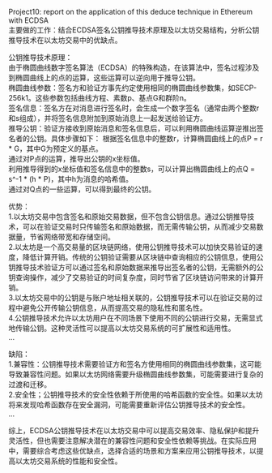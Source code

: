 Project10: report on the application of this deduce technique in Ethereum with ECDSA  
主要做的工作：结合ECDSA签名公钥推导技术原理及以太坊交易结构，分析公钥推导技术在以太坊交易中的优缺点。  
  
公钥推导技术原理：  
由于椭圆曲线数字签名算法（ECDSA）的特殊构造，在该算法中，签名过程涉及到椭圆曲线上的点的运算，这些运算可以逆向用于推导公钥。  
椭圆曲线参数：签名方和验证方事先约定使用相同的椭圆曲线参数集，如SECP-256k1。这些参数包括曲线方程、素数p、基点G和群阶n。  
签名信息：签名方在对消息进行签名时，会生成一个数字签名（通常由两个整数r和s组成），并将签名信息附加到原始消息上一起发送给验证方。  
推导公钥：验证方接收到原始消息和签名信息后，可以利用椭圆曲线运算逆推出签名者的公钥。具体步骤如下：
根据签名信息中的整数r，计算椭圆曲线上的点P = r * G，其中G为预定义的基点。  
通过对P点的运算，推导出公钥的x坐标值。  
利用推导得到的x坐标值和签名信息中的整数s，可以计算出椭圆曲线上的点Q = s^-1 * (h * P)，其中h为消息的哈希值。  
通过对Q点的一些运算，可以得到最终的公钥。  
  
优势：  
1.以太坊交易中包含签名和原始交易数据，但不包含公钥信息。通过公钥推导技术，可以在验证交易时只传输签名和原始数据，而无需传输公钥，从而减少交易数据量，节省网络带宽和存储空间。  
2.以太坊是一个高交易量的区块链网络，使用公钥推导技术可以加快交易验证的速度，降低计算开销。传统的公钥验证需要从区块链中查询相应的公钥信息，使用公钥推导技术验证方可以通过签名和原始数据来推导出签名者的公钥，无需额外的公钥查询操作，减少了交易验证的时间复杂度，同时节省了区块链访问带来的计算开销。  
3.以太坊交易中的公钥是与账户地址相关联的，公钥推导技术可以在验证交易的过程中避免公开传输公钥信息，从而提高交易的隐私性和匿名性。  
4.公钥推导技术允许以太坊用户在不同场景下使用不同的公钥进行交易，无需显式地传输公钥。这种灵活性可以提高以太坊交易系统的可扩展性和适用性。  
...  
  
缺陷：  
1.兼容性：公钥推导技术需要验证方和签名方使用相同的椭圆曲线参数集，这可能导致兼容性问题。如果以太坊网络需要升级椭圆曲线参数集，可能需要进行复杂的过渡和迁移。  
2.安全性；公钥推导技术的安全性依赖于所使用的哈希函数的安全性。如果以太坊将来发现哈希函数存在安全漏洞，可能需要重新评估公钥推导技术的安全性。  
...  

综上，ECDSA公钥推导技术在以太坊交易中可以提高交易效率、隐私保护和提升灵活性，但也需要注意解决潜在的兼容性问题和安全性依赖等挑战。在实际应用中，需要综合考虑这些优缺点，选择合适的场景和方案来应用公钥推导技术，以提高以太坊交易系统的性能和安全性。
